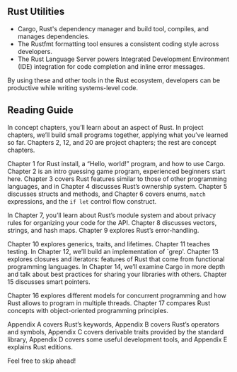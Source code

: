 ## Rust Utilities

* Cargo, Rust's dependency manager and build tool,
  compiles, and manages dependencies. 
* The Rustfmt formatting tool ensures a consistent coding style across
  developers.
* The Rust Language Server powers Integrated Development Environment (IDE)
  integration for code completion and inline error messages.

By using these and other tools in the Rust ecosystem, developers can be
productive while writing systems-level code.

## Reading Guide

In concept chapters, you’ll learn about an aspect of Rust. In project
chapters, we’ll build small programs together, applying what you’ve learned so
far. Chapters 2, 12, and 20 are project chapters; the rest are concept chapters.

Chapter 1 for Rust install, a “Hello, world!” program,
and how to use Cargo. Chapter 2 is an intro guessing game program, experienced beginners start here. Chapter 3 covers Rust features
similar to those of other programming languages, and in Chapter 4
discusses Rust’s ownership system. 
Chapter 5 discusses structs and methods, and Chapter 6 covers enums, `match`
expressions, and the `if let` control flow construct.

In Chapter 7, you’ll learn about Rust’s module system and about privacy rules
for organizing your code for the API. Chapter 8 discusses vectors, strings, and hash maps. Chapter 9
explores Rust’s error-handling.

Chapter 10 explores generics, traits, and lifetimes. Chapter 11 teaches testing. In Chapter 12, we’ll build an implementation of `grep'.
Chapter 13 explores closures and iterators: features of Rust that come from
functional programming languages. In Chapter 14, we’ll examine Cargo in more
depth and talk about best practices for sharing your libraries with others.
Chapter 15 discusses smart pointers.

Chapter 16 explores different models for concurrent programming
and how Rust allows to program in multiple threads.
Chapter 17 compares Rust concepts with object-oriented programming
principles.

Appendix A covers Rust’s keywords, Appendix B
covers Rust’s operators and symbols, Appendix C covers derivable traits
provided by the standard library, Appendix D covers some useful development
tools, and Appendix E explains Rust editions.

Feel free to skip ahead!
